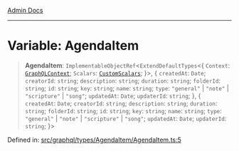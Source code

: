 [Admin Docs](/)

***

# Variable: AgendaItem

> **AgendaItem**: `ImplementableObjectRef`\<`ExtendDefaultTypes`\<\{ `Context`: [`GraphQLContext`](../../../../context/type-aliases/GraphQLContext.md); `Scalars`: [`CustomScalars`](../../../../scalars/type-aliases/CustomScalars.md); \}\>, \{ `createdAt`: `Date`; `creatorId`: `string`; `description`: `string`; `duration`: `string`; `folderId`: `string`; `id`: `string`; `key`: `string`; `name`: `string`; `type`: `"general"` \| `"note"` \| `"scripture"` \| `"song"`; `updatedAt`: `Date`; `updaterId`: `string`; \}, \{ `createdAt`: `Date`; `creatorId`: `string`; `description`: `string`; `duration`: `string`; `folderId`: `string`; `id`: `string`; `key`: `string`; `name`: `string`; `type`: `"general"` \| `"note"` \| `"scripture"` \| `"song"`; `updatedAt`: `Date`; `updaterId`: `string`; \}\>

Defined in: [src/graphql/types/AgendaItem/AgendaItem.ts:5](https://github.com/PurnenduMIshra129th/talawa-api/blob/4369c9351f5b76f958b297b25ab2b17196210af9/src/graphql/types/AgendaItem/AgendaItem.ts#L5)
